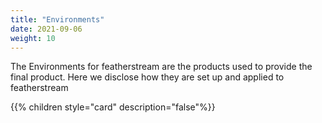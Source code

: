 ```yaml
---
title: "Environments"
date: 2021-09-06
weight: 10
---
```

The Environments for featherstream are the products used to provide the final product. Here we disclose how they are set up and applied to featherstream

{{% children style="card" description="false"%}}
